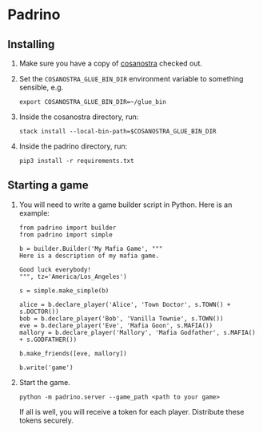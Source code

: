 # Padrino

## Installing

1. Make sure you have a copy of [cosanostra](https://github.com/rfw/cosanostra)
   checked out.

2. Set the `COSANOSTRA_GLUE_BIN_DIR` environment variable to something sensible,
   e.g.

   ```
   export COSANOSTRA_GLUE_BIN_DIR=~/glue_bin
   ```

3. Inside the cosanostra directory, run:

   ```
   stack install --local-bin-path=$COSANOSTRA_GLUE_BIN_DIR
   ```

4. Inside the padrino directory, run:

   ```
   pip3 install -r requirements.txt
   ```

## Starting a game

1. You will need to write a game builder script in Python. Here is an example:

   ```
   from padrino import builder
   from padrino import simple

   b = builder.Builder('My Mafia Game', """
   Here is a description of my mafia game.

   Good luck everybody!
   """, tz='America/Los_Angeles')

   s = simple.make_simple(b)

   alice = b.declare_player('Alice', 'Town Doctor', s.TOWN() + s.DOCTOR())
   bob = b.declare_player('Bob', 'Vanilla Townie', s.TOWN())
   eve = b.declare_player('Eve', 'Mafia Goon', s.MAFIA())
   mallory = b.declare_player('Mallory', 'Mafia Godfather', s.MAFIA() + s.GODFATHER())

   b.make_friends([eve, mallory])

   b.write('game')
   ```

2. Start the game.

   ```
   python -m padrino.server --game_path <path to your game>
   ```

   If all is well, you will receive a token for each player. Distribute these
   tokens securely.
